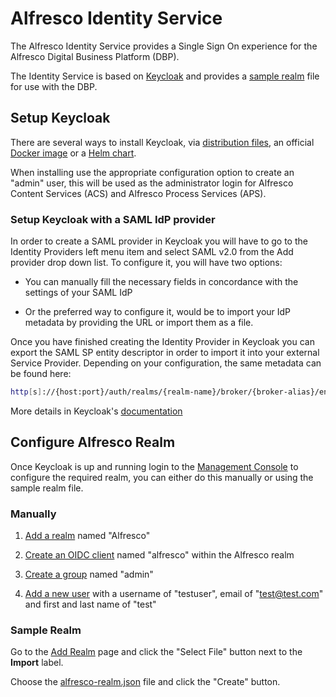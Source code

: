 # Alfresco Identity Service

The Alfresco Identity Service provides a Single Sign On experience for the Alfresco Digital Business Platform (DBP).

The Identity Service is based on [Keycloak](http://www.keycloak.org) and provides a [sample realm](./alfresco-realm.json) file for use with the DBP.

## Setup Keycloak

There are several ways to install Keycloak, via [distribution files](http://www.keycloak.org/docs/3.4/server_installation/index.html#installation), an official [Docker image](https://hub.docker.com/r/jboss/keycloak/) or a [Helm chart](https://github.com/kubernetes/charts/tree/master/incubator/keycloak).

When installing use the appropriate configuration option to create an "admin" user, this will be used as the administrator login for Alfresco Content Services (ACS) and Alfresco Process Services (APS).

### Setup Keycloak with a SAML IdP provider

In order to create a SAML provider in Keycloak you will have to go to the Identity Providers left menu item and select SAML v2.0 from the Add provider drop down list. To configure it, you will have two options:

* You can manually fill the necessary fields in concordance with the settings of your SAML IdP

* Or the preferred way to configure it, would be to import your IdP metadata by providing the URL or import them as a file.

Once you have finished creating the Identity Provider in Keycloak you can export the SAML SP entity descriptor in order to import it into your external Service Provider. Depending on your configuration, the same metadata can be found here:

```bash
http[s]://{host:port}/auth/realms/{realm-name}/broker/{broker-alias}/endpoint/descriptor
```

More details in Keycloak's [documentation](https://www.keycloak.org/docs/3.4/server_admin/index.html#saml-v2-0-identity-providers)

## Configure Alfresco Realm

Once Keycloak is up and running login to the [Management Console](http://www.keycloak.org/docs/3.4/server_admin/index.html#admin-console) to configure the required realm, you can either do this manually or using the sample realm file.

### Manually

1. [Add a realm](http://www.keycloak.org/docs/3.4/server_admin/index.html#_create-realm) named "Alfresco"

2. [Create an OIDC client](http://www.keycloak.org/docs/3.4/server_admin/index.html#oidc-clients) named "alfresco" within the Alfresco realm

3. [Create a group](http://www.keycloak.org/docs/3.4/server_admin/index.html#groups) named "admin"

4. [Add a new user](http://www.keycloak.org/docs/3.4/server_admin/index.html#_create-new-user) with a username of "testuser", email of "test@test.com" and first and last name of "test"

### Sample Realm

Go to the [Add Realm](http://www.keycloak.org/docs/3.4/server_admin/index.html#_create-realm) page and click the "Select File" button next to the **Import** label.

Choose the [alfresco-realm.json](./alfresco-realm.json) file and click the "Create" button.